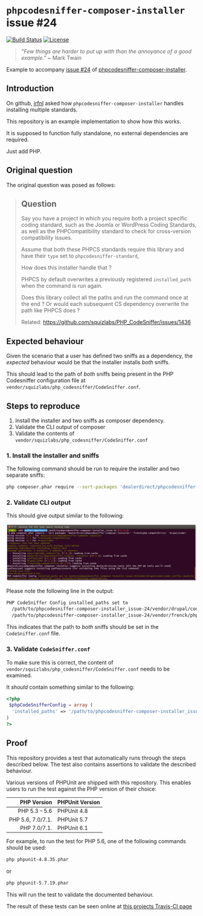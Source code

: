 # `phpcodesniffer-composer-installer` issue #24

[![Build Status][build-shield]][build-page]
[![License][license-shield]][license-page]

> _"Few things are harder to put up with than the annoyance of a good example."_
> ~ Mark Twain

Example to accompany [issue #24][1] of [phpcodesniffer-composer-installer][2].

## Introduction

On github, [jrfnl][3] asked how `phpcodesniffer-composer-installer` handles
installing multiple standards.

This repository is an example implementation to show how this works.

It is supposed to function fully standalone, no external dependencies are required.

Just add PHP.

## Original question

The original question was posed as follows:

> ## Question
>
> Say you have a project in which you require both a project specific coding standard, such as the Joomla or WordPress Coding Standards, as well as the PHPCompatibility standard to check for cross-version compatibility issues.
>
> Assume that both these PHPCS standards require this library and have their `type` set to `phpcodesniffer-standard`,
>
> How does this installer handle that ?
>
> PHPCS by default overwrites a previously registered `installed_path` when the command is run again.
>
> Does this library collect all the paths and run the command once at the end ? Or would each subsequent CS dependency overwrite the path like PHPCS does ?
>
> Related: https://github.com/squizlabs/PHP_CodeSniffer/issues/1436
>

## Expected behaviour

Given the scenario that a user has defined two sniffs as a dependency, the
_expected_ behaviour would be that the installer installs _both_ sniffs.

This should lead to the path of _both_ sniffs being present in the PHP Codesniffer
 configuration file at `vendor/squizlabs/php_codesniffer/CodeSniffer.conf`.

## Steps to reproduce

1. Install the installer and two sniffs as composer dependency.
2. Validate the CLI output of composer
3. Validate the contents of `vendor/squizlabs/php_codesniffer/CodeSniffer.conf`

### 1. Install the installer and sniffs

The following command should be run to require the installer and two separate sniffs:

```bash
php composer.phar require --sort-packages 'dealerdirect/phpcodesniffer-composer-installer' 'frenck/php-compatibility' 'drupal/coder'
```

### 2. Validate CLI output

This should give output similar to the following:

![screenshot of CLI output][4]

Please note the following line in the output:

```bash
PHP CodeSniffer Config installed_paths set to
  /path/to/phpcodesniffer-composer-installer_issue-24/vendor/drupal/coder/coder_sniffer,
  /path/to/phpcodesniffer-composer-installer_issue-24/vendor/frenck/php-compatibility
```

This indicates that the path to _both_ sniffs should be set in the `CodeSniffer.conf` file.

### 3. Validate `CodeSniffer.conf`

To make sure this is correct, the content of `vendor/squizlabs/php_codesniffer/CodeSniffer.conf`
needs to be examined.

It _should_ contain something similar to the following:

```php
<?php
 $phpCodeSnifferConfig = array (
  'installed_paths' => '/path/to/phpcodesniffer-composer-installer_issue-24/vendor/drupal/coder/coder_sniffer,/path/to/phpcodesniffer-composer-installer_issue-24/vendor/frenck/php-compatibility',
)
?>
```

## Proof

This repository provides a test that automatically runs through the steps
described below. The test also contains assertions to validate the described
behaviour.

Various versions of PHPUnit are shipped with this repository. This enables users
to run the test against the PHP version of their choice:

| PHP Version       | PHPUnit Version |
| ----------------: | --------------- |
| PHP 5.3 – 5.6     | PHPUnit 4.8     |
| PHP 5.6, 7.0/7.1. | PHPUnit 5.7     |
| PHP 7.0/7.1.      | PHPUnit 6.1     |

For example, to run the test for PHP 5.6, one of the following commands should
be used:

```bash
php phpunit-4.8.35.phar
```

or

```bash
php phpunit-5.7.19.phar
```

This will run the test to validate the documented behaviour.

The result of these tests can be seen online at [this projects Travis-CI page][build-page]

[1]: https://github.com/DealerDirect/phpcodesniffer-composer-installer/issues/24
[2]: https://github.com/DealerDirect/phpcodesniffer-composer-installer/
[3]: https://github.com/jrfnl
[4]: ./screenshot.png
[build-page]: https://travis-ci.org/Potherca/phpcodesniffer-composer-installer_issue-24
[build-shield]: https://travis-ci.org/Potherca/phpcodesniffer-composer-installer_issue-24.svg
[license-page]: LICENSE
[license-shield]: https://img.shields.io/github/license/Potherca/phpcodesniffer-composer-installer_issue-24.svg
